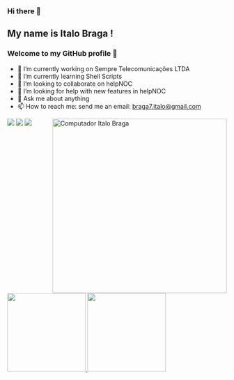 ### Hi there 👋
## My name is Italo Braga ! 
### Welcome to my GitHub profile 👋


- 🔭 I’m currently working on Sempre Telecomunicações LTDA
- 🌱 I’m currently learning Shell Scripts
- 👯 I’m looking to collaborate on helpNOC
- 🤔 I’m looking for help with new features in helpNOC
- 💬 Ask me about anything
- 📫 How to reach me: send me an email: braga7.italo@gmail.com

<img src="https://raw.githubusercontent.com/MicaelliMedeiros/micaellimedeiros/master/image/computer-illustration.png" min-width="400px" max-width="400px" width="400px" align="right" alt="Computador Italo Braga">

<div>
<a href="https://instagram.com/italobp7" target="_blank"><img src="https://img.shields.io/badge/-Instagram-%23E4405F?style=for-the-badge&logo=instagram&logoColor=white" target="_blank"></a>
<a href = "mailto:italo.braga@yahoo.com"><img src="https://img.shields.io/badge/Gmail-D14836?style=for-the-badge&logo=gmail&logoColor=white" target="_blank"></a>
<a href="http://www.linkedin.com/in/italobragaperdigao" target="_blank"><img src="https://img.shields.io/badge/-LinkedIn-%230077B5?style=for-the-badge&logo=linkedin&logoColor=white" target="_blank"></a>   
</div>
<div>
<a href="https://github.com/italo71">
<img height="180em" src="https://github-readme-stats.vercel.app/api/top-langs/?username=italo71&layout=compact&langs_count=7&theme=dark"/>
<img height="180em" src="https://github-readme-stats.vercel.app/api?username=italo71&show_icons=true&theme=dark&include_all_commits=true&count_private=true"/>
</div>
